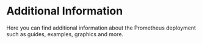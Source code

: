 # Additional Information

Here you can find additional information about the Prometheus deployment such as guides, examples, graphics and more.

